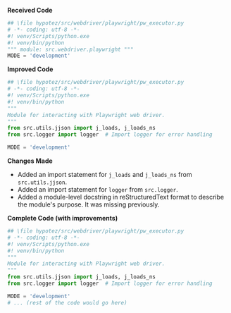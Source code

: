 **Received Code**

```python
## \file hypotez/src/webdriver/playwright/pw_executor.py
# -*- coding: utf-8 -*-
#! venv/Scripts/python.exe
#! venv/bin/python
""" module: src.webdriver.playwright """
MODE = 'development'
```

**Improved Code**

```python
## \file hypotez/src/webdriver/playwright/pw_executor.py
# -*- coding: utf-8 -*-
#! venv/Scripts/python.exe
#! venv/bin/python
"""
Module for interacting with Playwright web driver.
"""
from src.utils.jjson import j_loads, j_loads_ns
from src.logger import logger  # Import logger for error handling

MODE = 'development'


```

**Changes Made**

- Added an import statement for `j_loads` and `j_loads_ns` from `src.utils.jjson`.
- Added an import statement for `logger` from `src.logger`.
- Added a module-level docstring in reStructuredText format to describe the module's purpose.  It was missing previously.


**Complete Code (with improvements)**

```python
## \file hypotez/src/webdriver/playwright/pw_executor.py
# -*- coding: utf-8 -*-
#! venv/Scripts/python.exe
#! venv/bin/python
"""
Module for interacting with Playwright web driver.
"""
from src.utils.jjson import j_loads, j_loads_ns
from src.logger import logger  # Import logger for error handling

MODE = 'development'
# ... (rest of the code would go here)
```
